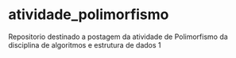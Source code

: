 # atividade_polimorfismo
Repositorio destinado a postagem da atividade de Polimorfismo da disciplina de algoritmos e estrutura de dados 1 
